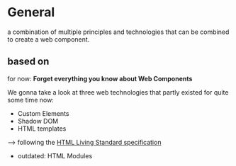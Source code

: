 # General

a combination of multiple principles and technologies that can be combined to create a web component.

## based on

for now: **Forget everything you know about Web Components**

We gonna take a look at three web technologies that partly existed for quite some time now:

- Custom Elements
- Shadow DOM
- HTML templates

--> following the [HTML Living Standard specification](https://html.spec.whatwg.org/multipage/custom-elements.html#custom-elements)

- outdated: HTML Modules
